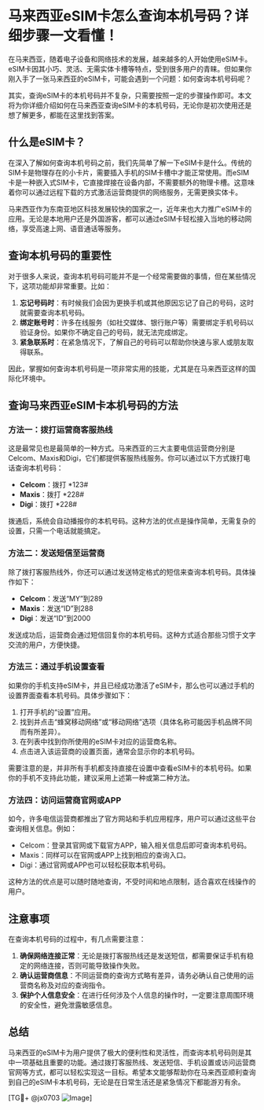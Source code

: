 # 马来西亚eSIM卡怎么查询本机号码？详细步骤一文看懂！

在马来西亚，随着电子设备和网络技术的发展，越来越多的人开始使用eSIM卡。eSIM卡因其小巧、灵活、无需实体卡槽等特点，受到很多用户的青睐。但如果你刚入手了一张马来西亚的eSIM卡，可能会遇到一个问题：如何查询本机号码呢？

其实，查询eSIM卡的本机号码并不复杂，只需要按照一定的步骤操作即可。本文将为你详细介绍如何在马来西亚查询eSIM卡的本机号码，无论你是初次使用还是想了解更多，都能在这里找到答案。

## 什么是eSIM卡？

在深入了解如何查询本机号码之前，我们先简单了解一下eSIM卡是什么。传统的SIM卡是物理存在的小卡片，需要插入手机的SIM卡槽中才能正常使用。而eSIM卡是一种嵌入式SIM卡，它直接焊接在设备内部，不需要额外的物理卡槽。这意味着你可以通过远程下载的方式激活运营商提供的网络服务，无需更换实体卡。

马来西亚作为东南亚地区科技发展较快的国家之一，近年来也大力推广eSIM卡的应用。无论是本地用户还是外国游客，都可以通过eSIM卡轻松接入当地的移动网络，享受高速上网、语音通话等服务。

## 查询本机号码的重要性

对于很多人来说，查询本机号码可能并不是一个经常需要做的事情，但在某些情况下，这项功能却非常重要。比如：

1. **忘记号码时**：有时候我们会因为更换手机或其他原因忘记了自己的号码，这时就需要查询本机号码。
2. **绑定账号时**：许多在线服务（如社交媒体、银行账户等）需要绑定手机号码以验证身份。如果你不确定自己的号码，就无法完成绑定。
3. **紧急联系时**：在紧急情况下，了解自己的号码可以帮助你快速与家人或朋友取得联系。

因此，掌握如何查询本机号码是一项非常实用的技能，尤其是在马来西亚这样的国际化环境中。

## 查询马来西亚eSIM卡本机号码的方法

### 方法一：拨打运营商客服热线

这是最常见也是最简单的一种方式。马来西亚的三大主要电信运营商分别是Celcom、Maxis和Digi，它们都提供客服热线服务。你可以通过以下方式拨打电话查询本机号码：

- **Celcom**：拨打 *123#
- **Maxis**：拨打 *228#
- **Digi**：拨打 *228#

拨通后，系统会自动播报你的本机号码。这种方法的优点是操作简单，无需复杂的设置，只需一个电话就能搞定。

### 方法二：发送短信至运营商

除了拨打客服热线外，你还可以通过发送特定格式的短信来查询本机号码。具体操作如下：

- **Celcom**：发送“MY”到289
- **Maxis**：发送“ID”到288
- **Digi**：发送“ID”到2000

发送成功后，运营商会通过短信回复你的本机号码。这种方式适合那些习惯于文字交流的用户，方便快捷。

### 方法三：通过手机设置查看

如果你的手机支持eSIM卡，并且已经成功激活了eSIM卡，那么也可以通过手机的设置界面查看本机号码。具体步骤如下：

1. 打开手机的“设置”应用。
2. 找到并点击“蜂窝移动网络”或“移动网络”选项（具体名称可能因手机品牌不同而有所差异）。
3. 在列表中找到你所使用的eSIM卡对应的运营商名称。
4. 点击进入该运营商的设置页面，通常会显示你的本机号码。

需要注意的是，并非所有手机都支持直接在设置中查看eSIM卡的本机号码。如果你的手机不支持此功能，建议采用上述第一种或第二种方法。

### 方法四：访问运营商官网或APP

如今，许多电信运营商都推出了官方网站和手机应用程序，用户可以通过这些平台查询相关信息。例如：

- Celcom：登录其官网或下载官方APP，输入相关信息后即可查询本机号码。
- Maxis：同样可以在官网或APP上找到相应的查询入口。
- Digi：通过官网或APP也可以轻松获取本机号码。

这种方法的优点是可以随时随地查询，不受时间和地点限制，适合喜欢在线操作的用户。

## 注意事项

在查询本机号码的过程中，有几点需要注意：

1. **确保网络连接正常**：无论是拨打客服热线还是发送短信，都需要保证手机有稳定的网络连接，否则可能导致操作失败。
2. **确认运营商信息**：不同运营商的查询方式略有差异，请务必确认自己使用的运营商名称及对应的查询指令。
3. **保护个人信息安全**：在进行任何涉及个人信息的操作时，一定要注意周围环境的安全性，避免泄露敏感信息。

## 总结

马来西亚的eSIM卡为用户提供了极大的便利性和灵活性，而查询本机号码则是其中一项基础且重要的功能。通过拨打客服热线、发送短信、手机设置或访问运营商官网等方式，都可以轻松实现这一目标。希望本文能够帮助你在马来西亚顺利查询到自己的eSIM卡本机号码，无论是在日常生活还是紧急情况下都能游刃有余。

[TG💪+ @jx0703 ![Image](https://github.com/user-attachments/assets/dbca1d08-cadb-493c-b0ec-ad6f7a83f270)]